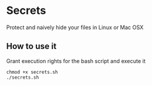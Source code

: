 
# Secrets
Protect and naively hide your files in Linux or Mac OSX 

## How to use it
Grant execution rights for the bash script and execute it

```
chmod +x secrets.sh
./secrets.sh
```
